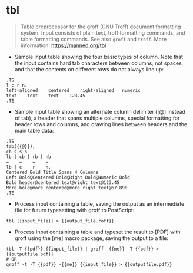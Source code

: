 # tbl

> Table preprocessor for the groff (GNU Troff) document formatting system.
> Input consists of plain text, troff formatting commands, and table formatting commands.
> See also `groff` and `troff`.
> More information: <https://manned.org/tbl>

- Sample input table showing the four basic types of column.
  Note that the input contains hard tab characters between columns, not spaces,
  and that the contents on different rows do not always line up:

```
.TS
l c r n.
left-aligned	centered	right-aligned	numeric
text	text	text	123.45
.TE
```

- Sample input table showing an alternate column delimiter ([@] instead of tab),
  a header that spans multiple columns, special formatting for header rows and
  columns, and drawing lines between headers and the main table data:

```
.TS
tab({{@}});
cb s s s
lb | cb | rb | nb
=    =    =    =
lb | c    r    n.
Centered Bold Title Spans 4 Columns
Left Bold@Centered Bold@Right Bold@Numeric Bold
Bold header@centered text@right text@123.45
More bold@more centered@more right text@67.890
.TE
```

- Process input containing a table, saving the output as an intermediate file
  for future typesetting with groff to PostScript:

`tbl {{input_file}} > {{output_file.roff}}`

- Process input containing a table and typeset the result to [PDF] with groff
  using the [me] macro package, saving the output to a file:

```
tbl -T {{pdf}} {{input_file}} | groff -{{me}} -T {{pdf}} > {{outputfile.pdf}}
# OR
groff -t -T {{pdf}} -{{me}} {{input_file}} > {{outputfile.pdf}}
```
